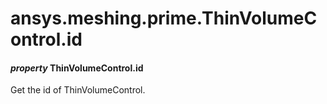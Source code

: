 # ansys.meshing.prime.ThinVolumeControl.id

#### *property* ThinVolumeControl.id

Get the id of ThinVolumeControl.

<!-- !! processed by numpydoc !! -->
